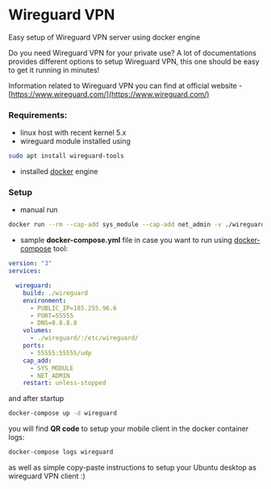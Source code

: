 # Wireguard VPN
Easy setup of Wireguard VPN server using docker engine

Do you need Wireguard VPN for your private use?
A lot of documentations provides different options to setup Wireguard VPN, this one should be easy to get it running in minutes!

Information related to Wireguard VPN you can find at official website - [https://www.wireguard.com/](https://www.wireguard.com/)

### Requirements:
- linux host with recent kernel 5.x
- wireguard module installed using
```sh
sudo apt install wireguard-tools
```
- installed [docker](https://docs.docker.com/engine/install/) engine

### Setup
* manual run
```sh
docker run --rm --cap-add sys_module --cap-add net_admin -v ./wireguard:/etc/wireguard -p 55555:55555/udp denisix/wireguard
```

* sample **docker-compose.yml** file in case you want to run using [docker-compose](https://docs.docker.com/compose/install/) tool:
```docker-compose.yml
version: "3"
services:

  wireguard:
    build: ./wireguard
    environment:
      - PUBLIC_IP=185.255.96.6
      - PORT=55555
      - DNS=8.8.8.8
    volumes:
      - ./wireguard/:/etc/wireguard/
    ports:
      - 55555:55555/udp
    cap_add:
      - SYS_MODULE
      - NET_ADMIN
    restart: unless-stopped
```


and after startup
```sh
docker-compose up -d wireguard
```


you will find **QR code** to setup your mobile client in the docker container logs:
```sh
docker-compose logs wireguard
```


as well as simple copy-paste instructions to setup your Ubuntu desktop as wireguard VPN client :)
